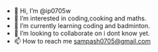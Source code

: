 - 👋 Hi, I’m @ip0705w
- 👀 I’m interested in coding,cooking and maths.
- 🌱 I’m currently learning coding and badminton.
- 💞️ I’m looking to collaborate on i dont know yet.
- 📫 How to reach me sampash0705@gmail.com

<!---
ip0705w/ip0705w is a ✨ special ✨ repository because its `README.md` (this file) appears on your GitHub profile.
You can click the Preview link to take a look at your changes.
--->
